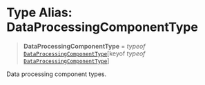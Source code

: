 # Type Alias: DataProcessingComponentType

> **DataProcessingComponentType** = *typeof* [`DataProcessingComponentType`](../variables/DataProcessingComponentType.md)\[keyof *typeof* [`DataProcessingComponentType`](../variables/DataProcessingComponentType.md)\]

Data processing component types.
